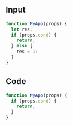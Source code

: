 
## Input

```javascript
function MyApp(props) {
  let res;
  if (props.cond) {
    return;
  } else {
    res = 1;
  }
}

```

## Code

```javascript
function MyApp(props) {
  if (props.cond) {
    return;
  }
}

```
      